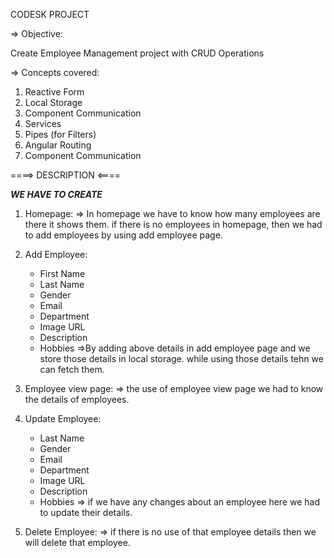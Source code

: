  CODESK PROJECT

=> Objective:

Create Employee Management project with CRUD Operations

=> Concepts covered:

1. Reactive Form
2. Local Storage
3. Component Communication
4. Services
5. Pipes (for Filters)
6. Angular Routing
7. Component Communication

 ====> DESCRIPTION <====

***WE HAVE TO CREATE***

1. Homepage:
      => In homepage we have to know how many employees are there it shows them. if there is no employees in homepage, then we had to add        employees by using    add employee page.
       
2. Add Employee:
    - First Name
    - Last Name
    - Gender
    - Email
    - Department
    - Image URL
    - Description
    - Hobbies
    =>By adding above details in add employee page and we store those details in local storage. while using those details tehn we can         fetch them.
    
3. Employee view page:
      => the use of employee view page we had to know the details of employees.
       
4. Update Employee:
    - Last Name
    - Gender
    - Email
    - Department
    - Image URL
    - Description
    - Hobbies
     => if we have any changes about an employee here we had to update their details.
5.  Delete Employee:
      => if there is no use of that employee details then we will delete that employee.

